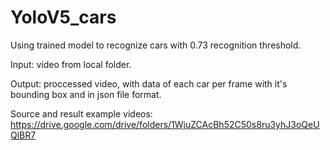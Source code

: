 # YoloV5_cars
Using trained model to recognize cars with 0.73 recognition threshold.

Input: video from local folder.

Output: proccessed video, with data of each car per frame with it's bounding box and in json file format.

Source and result example videos: https://drive.google.com/drive/folders/1WjuZCAcBh52C50s8ru3yhJ3oQeUQlBR7

